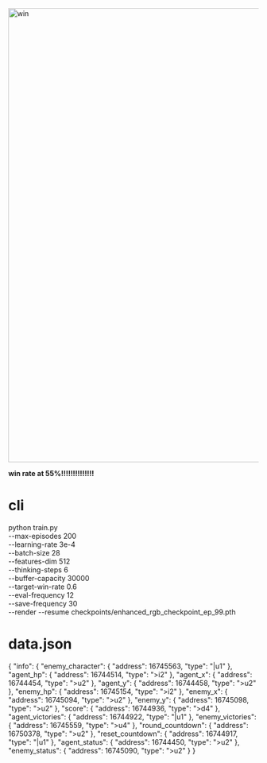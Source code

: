 
<img width="1219" height="914" alt="win" src="https://github.com/user-attachments/assets/d6f981f5-9386-4ee4-be90-8682f5acca9e" />



__win rate at 55%!!!!!!!!!!!!!!__




# cli 
python train.py \
   --max-episodes 200 \
   --learning-rate 3e-4 \
   --batch-size 28 \
   --features-dim 512 \
   --thinking-steps 6 \
   --buffer-capacity 30000 \
   --target-win-rate 0.6 \
   --eval-frequency 12 \
   --save-frequency 30 \
   --render
   --resume checkpoints/enhanced_rgb_checkpoint_ep_99.pth




# data.json 
{
    "info": {
        "enemy_character": {
            "address": 16745563,
            "type": "|u1"
        },
        "agent_hp": {
            "address": 16744514,
            "type": ">i2"
        },
        "agent_x": {
            "address": 16744454,
            "type": ">u2"
        },
        "agent_y": {
            "address": 16744458,
            "type": ">u2"
        },
        "enemy_hp": {
            "address": 16745154,
            "type": ">i2"
        },
        "enemy_x": {
            "address": 16745094,
            "type": ">u2"
        },
        "enemy_y": {
            "address": 16745098,
            "type": ">u2"
        },
        "score": {
            "address": 16744936,
            "type": ">d4"
        },
        "agent_victories": {
            "address": 16744922,
            "type": "|u1"
        },
        "enemy_victories": {
            "address": 16745559,
            "type": ">u4"
        },
        "round_countdown": {
            "address": 16750378,
            "type": ">u2"
        },
        "reset_countdown": {
            "address": 16744917,
            "type": "|u1"
        },
        "agent_status": {
            "address": 16744450,
            "type": ">u2"
        },
        "enemy_status": {
            "address": 16745090,
            "type": ">u2"
        }
    }



